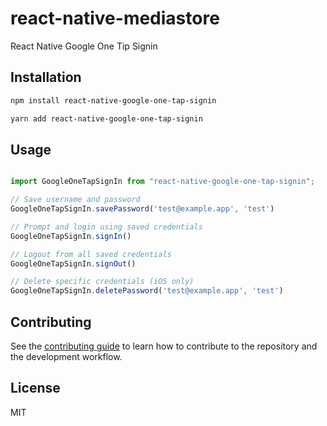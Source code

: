 # react-native-mediastore

React Native Google One Tip Signin

## Installation

```sh
npm install react-native-google-one-tap-signin
```

```sh
yarn add react-native-google-one-tap-signin
```

## Usage

```js

import GoogleOneTapSignIn from "react-native-google-one-tap-signin";

// Save username and password
GoogleOneTapSignIn.savePassword('test@example.app', 'test')

// Prompt and login using saved credentials
GoogleOneTapSignIn.signIn()

// Logout from all saved credentials
GoogleOneTapSignIn.signOut()

// Delete specific credentials (iOS only)
GoogleOneTapSignIn.deletePassword('test@example.app', 'test')

```

## Contributing

See the [contributing guide](CONTRIBUTING.md) to learn how to contribute to the repository and the development workflow.

## License

MIT
